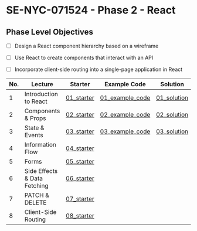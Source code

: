 # SE-NYC-071524 - Phase 2 - React
## Phase Level Objectives
- [ ] Design a React component hierarchy based on a wireframe
- [ ] Use React to create components that interact with an API
- [ ] Incorporate client-side routing into a single-page application in React


|No. | Lecture                          | Starter 	| Example Code 	| Solution 	|
|----|------------------------------	|:-----:	|--------	|---------	|
|1 | Introduction to React              |[01_starter](https://github.com/RikkuX491/SE-NYC-071524-Phase-2/tree/01_starter)|[01_example_code](https://github.com/RikkuX491/SE-NYC-071524-Phase-2/tree/01_example_code)|[01_solution](https://github.com/RikkuX491/SE-NYC-071524-Phase-2/tree/01_solution)|
|2 | Components & Props                 |[02_starter](https://github.com/RikkuX491/SE-NYC-071524-Phase-2/tree/02_starter)|[02_example_code](https://github.com/RikkuX491/SE-NYC-071524-Phase-2/tree/02_example_code)|[02_solution](https://github.com/RikkuX491/SE-NYC-071524-Phase-2/tree/02_solution)|
|3 | State & Events                     |[03_starter](https://github.com/RikkuX491/SE-NYC-071524-Phase-2/tree/03_starter)|[03_example_code](https://github.com/RikkuX491/SE-NYC-071524-Phase-2/tree/03_example_code)|[03_solution](https://github.com/RikkuX491/SE-NYC-071524-Phase-2/tree/03_solution)|
|4 | Information Flow                   |[04_starter](https://github.com/RikkuX491/SE-NYC-071524-Phase-2/tree/04_starter)|||
|5 | Forms                              |[05_starter](https://github.com/RikkuX491/SE-NYC-071524-Phase-2/tree/05_starter)|||
|6 | Side Effects & Data Fetching       |[06_starter](https://github.com/RikkuX491/SE-NYC-071524-Phase-2/tree/06_starter)|||
|7 | PATCH & DELETE                     |[07_starter](https://github.com/RikkuX491/SE-NYC-071524-Phase-2/tree/07_starter)|||
|8 | Client-Side Routing                |[08_starter](https://github.com/RikkuX491/SE-NYC-071524-Phase-2/tree/08_starter)|||
